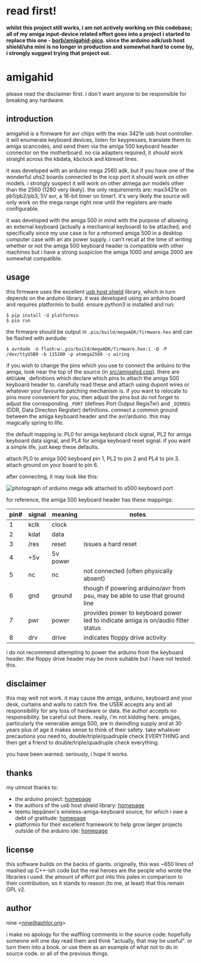 # read first!

**whilst this project still works, i am not actively working on this codebase; all of my amiga input-device related effort goes into a project i started to replace this one - [borb/amigahid-pico](https://github.com/borb/amigahid-pico). since the arduino adk/usb host shield/uhs mini is no longer in production and somewhat hard to come by, i strongly suggest trying that project out.**

# amigahid

please read the disclaimer first. i don't want anyone to be responsible for breaking any hardware.

## introduction

amigahid is a firmware for avr chips with the max 3421e usb host controller. it will enumerate keyboard devices, listen for keypresses, translate them to amiga scancodes, and send them via the amiga 500 keyboard header connector on the motherboard. no cia adapters required, it _should_ work straight across the kbdata, kbclock and kbreset lines.

it was developed with an arduino mega 2560 adk, but if you have one of the wonderful uhs2 boards connected to the icsp port it should work on other models. i strongly suspect it will work on other atmega avr models other than the 2560 (1280 very likely). the only requirements are: max3421e on pb1/pb2/pb3, 5V avr, a 16-bit timer on timer1. it's very likely the source will only work on the mega range right now until the registers are made configurable.

it was developed with the amiga 500 in mind with the purpose of allowing an external keyboard (actually a mechanical keyboard) to be attached, and specifically since my use case is for a rehomed amiga 500 in a desktop computer case with an atx power supply. i can't recall at the time of writing whether or not the amiga 500 keyboard header is compatible with other machines but i have a strong suspicion the amiga 1000 and amiga 2000 are somewhat compatible.

## usage

this firmware uses the excellent [usb host shield](https://felis.github.io/USB_Host_Shield_2.0/) library, which in turn depends on the arduino library. it was developed using an arduino board and requires platformio to build. ensure python3 is installed and run:

```shell
$ pip install -U platformio
$ pio run
```

the firmware should be output in `.pio/build/megaADK/firmware.hex` and can be flashed with avrdude:

```shell
$ avrdude -U flash:w:.pio/build/megaADK/firmware.hex:i -D -P /dev/ttyUSB0 -b 115200 -p atmega2560 -c wiring
```

if you wish to change the pins which you use to connect the arduino to the amiga, look near the top of the source (in [src/amigahid.cpp](src/amigahid.cpp)). there are `AMIGAHW_` definitions which declare which pins to attach the amiga 500 keyboard header to. carefully read these and attach using dupont wires or whatever your favourite patching mechanism is. if you want to relocate to pins more convenient for you, then adjust the pins but do not forget to adjust the corresponding `_PORT` (defines Port Output RegisTer) and `_DIRREG` (DDR, Data Direction Register) definitions. connect a common ground between the amiga keyboard header and the avr/arduino. this may magically spring to life.

the default mapping is: PL0 for amiga keyboard clock signal, PL2 for amiga keyboard data signal, and PL4 for amiga keyboard reset signal. if you want a simple life, just keep these defaults.

attach PL0 to amiga 500 keyboard pin 1, PL2 to pin 2 and PL4 to pin 3. attach ground on your board to pin 6.

after connecting, it may look like this:

![photograph of arduino mega adk attached to a500 keyboard port](assets/arduino-amiga.jpg)

for reference, the amiga 500 keyboard header has these mappings:

| pin# | signal | meaning  | notes |
|------|--------|----------|-------|
| 1    | kclk   | clock    |       |
| 2    | kdat   | data     |       |
| 3    | /res   | reset    | issues a hard reset |
| 4    | +5v    | 5v power |       |
| 5    | nc     | nc       | not connected (often physically absent) |
| 6    | gnd    | ground   | though if powering arduino/avr from psu, may be able to use that ground line |
| 7    | pwr    | power    | provides power to keyboard power led to indicate amiga is on/audio filter status |
| 8    | drv    | drive    | indicates floppy drive activity |

i do not recommend attempting to power the arduino from the keyboard header. the floppy drive header may be more suitable but i have not tested this.

## disclaimer

this may well not work. it may cause the amiga, arduino, keyboard and your desk, curtains and walls to catch fire. the USER accepts any and all responsibility for any loss of hardware or data. the author accepts no responsibility. be careful out there. really, i'm not kidding here. amigas, particularly the venerable amiga 500, are in dwindling supply and at 30 years plus of age it makes sense to think of their safety. take whatever precautions you need to, double/triple/quadruple check EVERYTHING and then get a friend to double/triple/quadruple check everything.

you have been warned. seriously, i hope it works.

## thanks

my utmost thanks to:

* the arduino project: [homepage](https://www.arduino.cc)
* the authors of the usb host shield library: [homepage](https://felis.github.io/USB_Host_Shield_2.0/)
* teemu leppänen's wireless-amiga-keyboard source, for which i owe a debt of gratitude: [homepage](https://github.com/t33bu/wireless-amiga-keyboard/)
* platformio for their excellent framework to help grow larger projects outside of the arduino ide: [homepage](https://platformio.org/)

## license

this software builds on the backs of giants. originally, this was ~650 lines of mashed up C++-ish code but the real heroes are the people who wrote the libraries i used. the amount of effort put into this pales in comparison to their contribution, so it stands to reason (to me, at least) that this remain GPL v2.

## author

nine &lt;[nine@aphlor.org](mailto:nine@aphlor.org)&gt;

i make no apology for the waffling comments in the source code: hopefully someone will one day read them and think "actually, that may be useful". or turn them into a book. or use them as an example of what not to do in source code. or all of the previous things.
